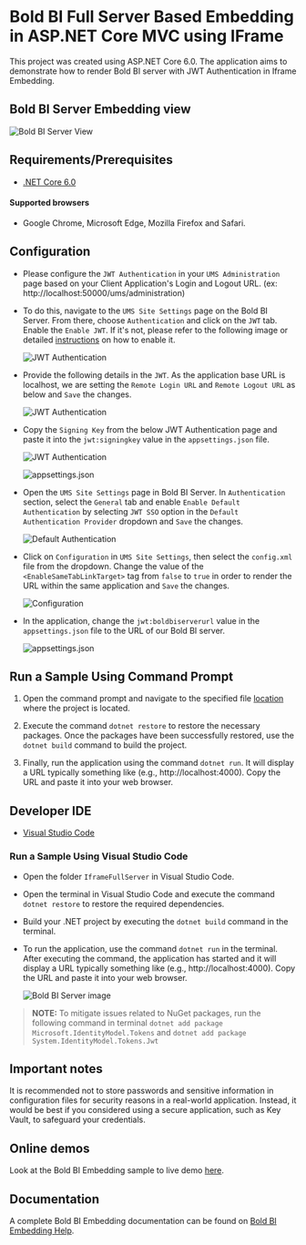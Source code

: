 # Bold BI Full Server Based Embedding in ASP.NET Core MVC using IFrame

This project was created using ASP.NET Core 6.0. The application aims to demonstrate how to render Bold BI server with JWT Authentication in Iframe Embedding.

## Bold BI Server Embedding view

![Bold BI Server View](https://github.com/boldbi/samples/assets/129487075/37e0af6a-bd96-478c-ae91-5948840f257d)

## Requirements/Prerequisites

 * [.NET Core 6.0](https://dotnet.microsoft.com/download/dotnet-core)

#### Supported browsers
  
  * Google Chrome, Microsoft Edge, Mozilla Firefox and Safari.

 ## Configuration
 
 * Please configure the `JWT Authentication` in your `UMS Administration` page based on your Client Application's Login and Logout URL. (ex: http://localhost:50000/ums/administration)
 * To do this, navigate to the `UMS Site Settings` page on the Bold BI Server.  From there, choose `Authentication` and click on the `JWT` tab.  Enable the `Enable JWT`.  If it's not, please refer to the following image or detailed [instructions](https://help.boldbi.com/multi-tenancy/site-administration/authentication/json-web-token/#steps-to-configure-jwt-in-bold-bi) on how to enable it. 
 
    ![JWT Authentication](https://github.com/boldbi/samples/assets/129487075/4e90e36d-2eeb-408b-b215-ca48160f5719)

 * Provide the following details in the `JWT`.  As the application base URL is localhost, we are setting the `Remote Login URL` and `Remote Logout URL` as below and `Save` the changes.
 
    ![JWT Authentication](https://github.com/boldbi/samples/assets/129487075/51152a00-c9e6-4b97-9123-c962997e15e4)
    
 * Copy the `Signing Key` from the below JWT Authentication page and paste it into the `jwt:signingkey` value in the `appsettings.json` file.
   
    ![JWT Authentication](https://github.com/boldbi/samples/assets/129487075/c7d429ee-eb6e-4d3f-aa49-0e9d9bddef91)
 
    ![appsettings.json](https://github.com/boldbi/samples/assets/129487075/37f439d6-3f58-43b3-807f-b90aeb3e2fbe)

 * Open the `UMS Site Settings` page in Bold BI Server.  In `Authentication` section, select the `General` tab and enable `Enable Default Authentication` by selecting `JWT SSO` option in the `Default Authentication Provider` dropdown and `Save` the changes.
 
    ![Default Authentication](https://github.com/boldbi/samples/assets/129487075/a81894ac-c147-41df-8c97-ed9928d16953)
    
 * Click on `Configuration` in `UMS Site Settings`, then select the `config.xml` file from the dropdown.  Change the value of the `<EnableSameTabLinkTarget>` tag from `false` to `true` in order to render the URL within the same application and `Save` the changes.
    
    ![Configuration](https://github.com/boldbi/samples/assets/129487075/b3d65c3c-d470-4f53-9983-a35291bb6bfe)

 * In the application, change the `jwt:boldbiserverurl` value in the `appsettings.json` file to the URL of our Bold BI server.
  
    ![appsettings.json](https://github.com/boldbi/samples/assets/129487075/efb08c80-ffcc-453e-b216-0949b06b9126)

    
 ## Run a Sample Using Command Prompt 
    
  1. Open the command prompt and navigate to the specified file [location](https://github.com/boldbi/samples/tree/master/Scenario%20Based%20Samples/Iframe%20Full%20Server%20Embedding/IframeFullServer) where the project is located.

  2. Execute the command `dotnet restore` to restore the necessary packages. Once the packages have been successfully restored, use the `dotnet build` command to build the project.
  
  3. Finally, run the application using the command `dotnet run`.  It will display a URL typically something like (e.g., http://localhost:4000).  Copy the URL and paste it into your web browser.

 ## Developer IDE

  * [Visual Studio Code](https://code.visualstudio.com/download)
  
### Run a Sample Using Visual Studio Code
 
  * Open the folder `IframeFullServer` in Visual Studio Code.
  
  * Open the terminal in Visual Studio Code and execute the command `dotnet restore` to restore the required dependencies.
 
  * Build your .NET project by executing the `dotnet build` command in the terminal.
 
  * To run the application, use the command `dotnet run` in the terminal. After executing the command, the application has started and it will display a URL typically something like (e.g., http://localhost:4000).  Copy the URL and paste it into your web browser.
    
    ![Bold BI Server image](https://github.com/boldbi/samples/assets/129487075/37e0af6a-bd96-478c-ae91-5948840f257d)

> **NOTE:** To mitigate issues related to NuGet packages, run the following command in terminal `dotnet add package Microsoft.IdentityModel.Tokens` and `dotnet add package System.IdentityModel.Tokens.Jwt`


## Important notes

It is recommended not to store passwords and sensitive information in configuration files for security reasons in a real-world application. Instead, it would be best if you considered using a secure application, such as Key Vault, to safeguard your credentials.

## Online demos

Look at the Bold BI Embedding sample to live demo [here](https://samples.boldbi.com/embed).

## Documentation

A complete Bold BI Embedding documentation can be found on [Bold BI Embedding Help](https://help.boldbi.com/embedding-options/iframe-embedding/).
